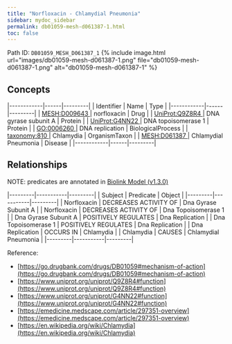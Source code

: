 ```yaml
---
title: "Norfloxacin - Chlamydial Pneumonia"
sidebar: mydoc_sidebar
permalink: db01059-mesh-d061387-1.html
toc: false 
---
```



Path ID: `DB01059_MESH_D061387_1`
{% include image.html url="images/db01059-mesh-d061387-1.png" file="db01059-mesh-d061387-1.png" alt="db01059-mesh-d061387-1" %}

## Concepts

|------------|------|---------|
| Identifier | Name | Type    |
|------------|------|---------|
| <a href="https://identifiers.org/MESH:D009643">MESH:D009643 </a> | norfloxacin | Drug |
| <a href="https://identifiers.org/UniProt:Q9Z8R4">UniProt:Q9Z8R4 </a> | DNA gyrase subunit A | Protein |
| <a href="https://identifiers.org/UniProt:G4NN22">UniProt:G4NN22 </a> | DNA topoisomerase 1 | Protein |
| <a href="https://identifiers.org/GO:0006260">GO:0006260 </a> | DNA replication | BiologicalProcess |
| <a href="https://identifiers.org/taxonomy:810">taxonomy:810 </a> | Chlamydia | OrganismTaxon |
| <a href="https://identifiers.org/MESH:D061387">MESH:D061387 </a> | Chlamydial Pneumonia | Disease |
|------------|------|---------|

## Relationships


NOTE: predicates are annotated in <a href="https://github.com/biolink/biolink-model/releases/tag/v1.3.0">Biolink Model (v1.3.0)</a>

|---------|-----------|---------|
| Subject | Predicate | Object  |
|---------|-----------|---------|
| Norfloxacin | DECREASES ACTIVITY OF | Dna Gyrase Subunit A |
| Norfloxacin | DECREASES ACTIVITY OF | Dna Topoisomerase 1 |
| Dna Gyrase Subunit A | POSITIVELY REGULATES | Dna Replication |
| Dna Topoisomerase 1 | POSITIVELY REGULATES | Dna Replication |
| Dna Replication | OCCURS IN | Chlamydia |
| Chlamydia | CAUSES | Chlamydial Pneumonia |
|---------|-----------|---------|

Reference: 
  - [https://go.drugbank.com/drugs/DB01059#mechanism-of-action](https://go.drugbank.com/drugs/DB01059#mechanism-of-action)
  - [https://www.uniprot.org/uniprot/Q9Z8R4#function](https://www.uniprot.org/uniprot/Q9Z8R4#function)
  - [https://www.uniprot.org/uniprot/G4NN22#function](https://www.uniprot.org/uniprot/G4NN22#function)
  - [https://emedicine.medscape.com/article/297351-overview](https://emedicine.medscape.com/article/297351-overview)
  - [https://en.wikipedia.org/wiki/Chlamydia](https://en.wikipedia.org/wiki/Chlamydia)
